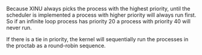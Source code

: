 Because XINU always picks the process with the highest priority, until the scheduler is implemented a process with higher priority will always run first. So if an infinite loop process has priority 20 a process with priority 40 will never run.

If there is a tie in priority, the kernel will sequentially run the processes in the proctab as a round-robin sequence. 